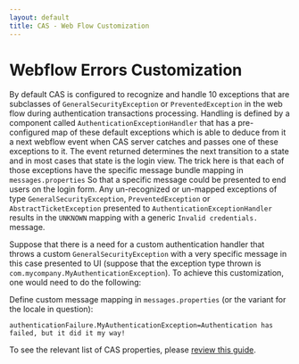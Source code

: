 ```yaml
---
layout: default
title: CAS - Web Flow Customization
---
```


# Webflow Errors Customization

By default CAS is configured to recognize and handle 10 exceptions that are subclasses of `GeneralSecurityException` or
`PreventedException` in the web flow during authentication transactions processing. Handling is defined by a component called
`AuthenticationExceptionHandler` that has a pre-configured map of these default exceptions which is able to deduce from it a next webflow
event when CAS server catches and passes one of these exceptions to it. The event returned determines the
next transition to a state and in most cases that state is the login view. The trick here is that each of those
exceptions have the specific message bundle mapping in `messages.properties` So that a specific message could be presented to end users on
 the login form. Any un-recognized or un-mapped exceptions of type
`GeneralSecurityException`, `PreventedException` or `AbstractTicketException` presented to `AuthenticationExceptionHandler`
results in  the `UNKNOWN` mapping with a generic `Invalid credentials.` message.

Suppose that there is a need for a custom authentication handler that throws a custom `GeneralSecurityException` with a very specific
message in this case presented to UI (suppose that the exception type thrown is `com.mycompany.MyAuthenticationException`). To achieve
this customization, one would need to do the following:

Define custom message mapping in `messages.properties` (or the variant for the locale in question):

```properties
authenticationFailure.MyAuthenticationException=Authentication has failed, but it did it my way!
```

To see the relevant list of CAS properties, please [review this guide](Configuration-Properties.html#authentication-exceptions).
